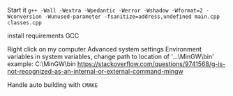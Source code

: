Start it
`g++ -Wall -Wextra -Wpedantic -Werror -Wshadow -Wformat=2 -Wconversion -Wunused-parameter -fsanitize=address,undefined main.cpp classes.cpp`


install requirements
GCC

Right click on my computer
Advanced system settings
Environment variables
in system variables, change path to location of '...\MinGW\bin'
example: C:\MinGW\bin
https://stackoverflow.com/questions/9741568/g-is-not-recognized-as-an-internal-or-external-command-mingw



Handle auto building with `CMAKE`

